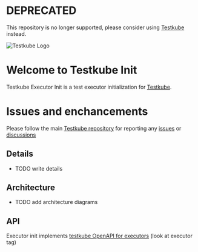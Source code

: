 # DEPRECATED

This repository is no longer supported, please consider using [Testkube](https://github.com/kubeshop/testkube) instead.

![Testkube Logo](https://raw.githubusercontent.com/kubeshop/testkube/main/assets/testkube-color-gray.png)

# Welcome to Testkube Init

Testkube Executor Init is a test executor initialization for [Testkube](https://testkube.io).  

# Issues and enchancements 

Please follow the main [Testkube repository](https://github.com/kubeshop/testkube) for reporting any [issues](https://github.com/kubeshop/testkube/issues) or [discussions](https://github.com/kubeshop/testkube/discussions)

## Details 

- TODO write details

## Architecture

- TODO add architecture diagrams

## API

Executor init implements [testkube OpenAPI for executors](https://kubeshop.github.io/testkube/openapi/#operations-tag-executor) (look at executor tag)
